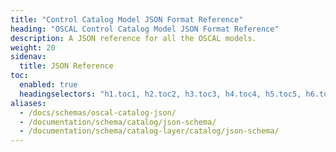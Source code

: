 ```yaml
---
title: "Control Catalog Model JSON Format Reference"
heading: "OSCAL Control Catalog Model JSON Format Reference"
description: A JSON reference for all the OSCAL models.
weight: 20
sidenav:
  title: JSON Reference
toc:
  enabled: true
  headingselectors: "h1.toc1, h2.toc2, h3.toc3, h4.toc4, h5.toc5, h6.toc6"
aliases:
  - /docs/schemas/oscal-catalog-json/
  - /documentation/schema/catalog/json-schema/
  - /documentation/schema/catalog-layer/catalog/json-schema/
---
```


<!-- DO NOT REMOVE. Generated text below -->

